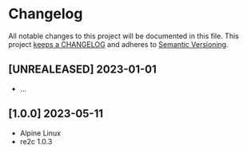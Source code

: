 # Changelog

All notable changes to this project will be documented in this file. This project
[keeps a CHANGELOG](http://keepachangelog.com/) and adheres to
[Semantic Versioning](http://semver.org/).


## [UNREALEASED] 2023-01-01

* ...

## [1.0.0] 2023-05-11

* Alpine Linux
* re2c 1.0.3
